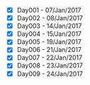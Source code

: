 - [x] Day001 - 07/Jan/2017
- [x] Day002 - 08/Jan/2017
- [x] Day003 - 14/Jan/2017
- [x] Day004 - 15/Jan/2017
- [x] Day005 - 19/Jan/2017
- [x] Day006 - 21/Jan/2017
- [x] Day007 - 22/Jan/2017
- [x] Day008 - 23/Jan/2017
- [x] Day009 - 24/Jan/2017
